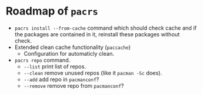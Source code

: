 # Roadmap of `pacrs`

- `pacrs install --from-cache` command which should check cache and if the
  packages are contained in it, reinstall these packages without check.
- Extended clean cache functionality (`paccache`)
  - Configuration for automaticly clean.
- `pacrs repo` command.
  - `--list` print list of repos.
  - `--clean` remove unused repos (like it `pacman -Sc` does).
  - `--add` add repo in `pacmanconf`?
  - `--remove` remove repo from `pacmanconf`?
